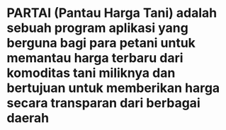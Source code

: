 # PARTAI (Pantau Harga Tani) adalah sebuah program aplikasi yang berguna bagi para petani untuk memantau harga terbaru dari komoditas tani miliknya dan bertujuan untuk memberikan harga secara transparan dari berbagai daerah
